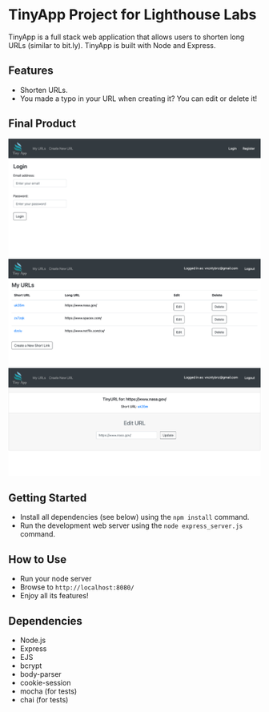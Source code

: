 # TinyApp Project for Lighthouse Labs

TinyApp is a full stack web application that allows users to shorten long URLs (similar to bit.ly). TinyApp is built with Node and Express.

## Features

- Shorten URLs.
- You made a typo in your URL when creating it? You can edit or delete it!

## Final Product

!["Home page"](https://github.com/davincecode/tinyapp/blob/master/public/homepage.png)
!["Your URLs page"](https://github.com/davincecode/tinyapp/blob/master/public/urls.png)
!["The specific TinyURL page"](https://github.com/davincecode/tinyapp/blob/master/public/editsUrl.png)

## Getting Started

- Install all dependencies (see below) using the `npm install` command.
- Run the development web server using the `node express_server.js` command.

## How to Use

- Run your node server
- Browse to `http://localhost:8080/`
- Enjoy all its features!

## Dependencies

- Node.js
- Express
- EJS
- bcrypt
- body-parser
- cookie-session
- mocha (for tests)
- chai (for tests)
